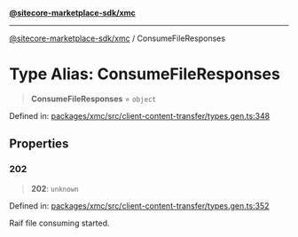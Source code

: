 [**@sitecore-marketplace-sdk/xmc**](../README.md)

***

[@sitecore-marketplace-sdk/xmc](../README.md) / ConsumeFileResponses

# Type Alias: ConsumeFileResponses

> **ConsumeFileResponses** = `object`

Defined in: [packages/xmc/src/client-content-transfer/types.gen.ts:348](https://github.com/Sitecore/sitecore-marketplace-sdk/blob/af886e6134b8d1079ef5b8ef70b7eb2f1d9c8aeb/packages/xmc/src/client-content-transfer/types.gen.ts#L348)

## Properties

### 202

> **202**: `unknown`

Defined in: [packages/xmc/src/client-content-transfer/types.gen.ts:352](https://github.com/Sitecore/sitecore-marketplace-sdk/blob/af886e6134b8d1079ef5b8ef70b7eb2f1d9c8aeb/packages/xmc/src/client-content-transfer/types.gen.ts#L352)

Raif file consuming started.
